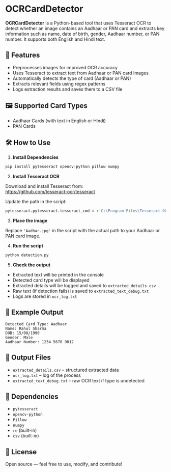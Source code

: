 # OCRCardDetector

**OCRCardDetector** is a Python-based tool that uses Tesseract OCR to detect whether an image contains an Aadhaar or PAN card and extracts key information such as name, date of birth, gender, Aadhaar number, or PAN number. It supports both English and Hindi text.

## 📌 Features
- Preprocesses images for improved OCR accuracy
- Uses Tesseract to extract text from Aadhaar or PAN card images
- Automatically detects the type of card (Aadhaar or PAN)
- Extracts relevant fields using regex patterns
- Logs extraction results and saves them to a CSV file

## 🖼️ Supported Card Types
- Aadhaar Cards (with text in English or Hindi)
- PAN Cards

## 🛠️ How to Use

1. **Install Dependencies**

```bash
pip install pytesseract opencv-python pillow numpy
```

2. **Install Tesseract OCR**

Download and install Tesseract from:  
https://github.com/tesseract-ocr/tesseract

Update the path in the script:
```python
pytesseract.pytesseract.tesseract_cmd = r'C:\Program Files\Tesseract-OCR\tesseract.exe'
```

3. **Place the image**

Replace `'Aadhar.jpg'` in the script with the actual path to your Aadhaar or PAN card image.

4. **Run the script**

```bash
python detection.py
```

5. **Check the output**

- Extracted text will be printed in the console
- Detected card type will be displayed
- Extracted details will be logged and saved to `extracted_details.csv`
- Raw text (if detection fails) is saved to `extracted_text_debug.txt`
- Logs are stored in `ocr_log.txt`

## 🧪 Example Output

```
Detected Card Type: Aadhaar
Name: Rahul Sharma
DOB: 15/08/1990
Gender: Male
Aadhaar Number: 1234 5678 9012
```

## 📄 Output Files
- `extracted_details.csv` – structured extracted data
- `ocr_log.txt` – log of the process
- `extracted_text_debug.txt` – raw OCR text if type is undetected

## 🔧 Dependencies
- `pytesseract`
- `opencv-python`
- `Pillow`
- `numpy`
- `re` (built-in)
- `csv` (built-in)

## 📄 License
Open source — feel free to use, modify, and contribute!

